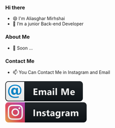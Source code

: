 ### Hi there 


<!--
**aliasgharmirhshai/aliasgharmirhshai** is a ✨ _special_ ✨ repository because its `README.md` (this file) appears on your GitHub profile.

Here are some ideas to get you started:

- 🔭 I’m currently working on ...
- 🌱 I’m currently learning ...
- 👯 I’m looking to collaborate on ...
- 🤔 I’m looking for help with ...
- 💬 Ask me about ...
- 📫 How to reach me: ...
- 😄 Pronouns: ...
- ⚡ Fun fact: ...
-->


- 😄 I'm Aliasghar Mirhshai
- 🔭 I’m a junior Back-end Developer


### About Me
- 🤔 Soon ...

### Contact Me
- 📫 You Can Contact Me in Instagram and Email
<p align="left">
<a href="lmyrshahy3@gmail.com">
<img src="email_me.svg" alt="Python" style="vertical-align:top margin:6px 4px">
 </a>
 <a href="https://www.instagram.com/alii.mir.1383/">
<img src="instagram.svg" alt="Python" style="vertical-align:top margin:6px 4px">
  </a>
</p>




